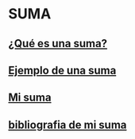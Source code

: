 # **SUMA**

## [¿Qué es una suma?](https://github.com/Fcerey/suma/blob/44913a74efe06ad7545c6ffbd33c69aaec7fd5dc/Tarea%202.pdf)
## [Ejemplo de una suma](https://github.com/Fcerey/suma/blob/fd1302a81a32c7cc140525cd3d6d8a476e3890c6/Tarea%203.pdf)
## [Mi suma](https://github.com/Fcerey/suma/blob/d44cbb436a72970bc235d2431a5474d6d6b8e222/%20SUMA.pdf)
## [bibliografia de mi suma](https://github.com/Fcerey/suma/blob/416ff9fad0a05fd2680dbad775de9880b562a522/Bibliografi%CC%81a%20.pdf)
